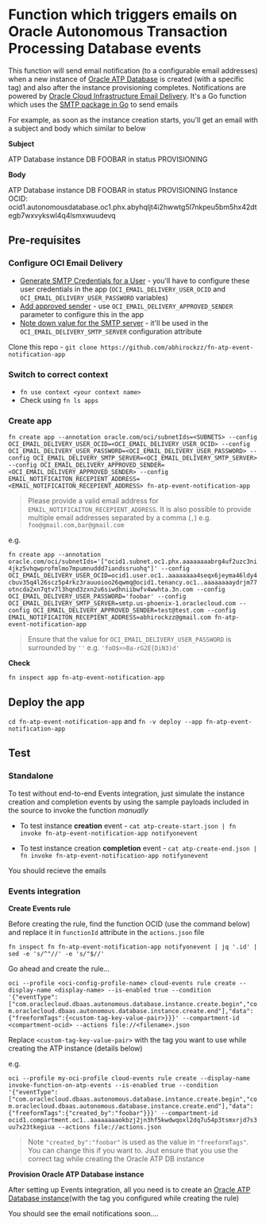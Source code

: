 # Function which triggers emails on Oracle Autonomous Transaction Processing Database events

This function will send email notification (to a configurable email addresses) when a new instance of [Oracle ATP Database](https://docs.cloud.oracle.com/iaas/Content/Database/Concepts/atpoverview.htm) is created (with a specific tag) and also after the instance provisioning completes. Notifications are powered by [Oracle Cloud Infrastructure Email Delivery](https://docs.cloud.oracle.com/iaas/Content/Email/Concepts/overview.htm). It's a Go function which uses the [SMTP package in Go](https://golang.org/pkg/net/smtp/) to send emails

For example, as soon as the instance creation starts, you'll get an email with a subject and body which similar to below

**Subject**

ATP Database instance DB FOOBAR in status PROVISIONING

**Body**

ATP Database instance DB FOOBAR in status PROVISIONING
Instance OCID: ocid1.autonomousdatabase.oc1.phx.abyhqljt4i2hwwtg5l7nkpeu5bm5hx42dtegb7wxvykswl4q4lsmxwuudevq

## Pre-requisites

### Configure OCI Email Delivery

- [Generate SMTP Credentials for a User](https://docs.cloud.oracle.com/iaas/Content/Email/Tasks/generatesmtpcredentials.htm) - you'll have to configure these user credentials in the app (`OCI_EMAIL_DELIVERY_USER_OCID` and `OCI_EMAIL_DELIVERY_USER_PASSWORD` variables)
- [Add approved sender](https://docs.cloud.oracle.com/iaas/Content/Email/Tasks/managingapprovedsenders.htm) - use `OCI_EMAIL_DELIVERY_APPROVED_SENDER` parameter to configure this in the app
- [Note down value for the SMTP server](https://docs.cloud.oracle.com/iaas/Content/Email/Tasks/configuresmtpconnection.htm) - it'll be used in the `OCI_EMAIL_DELIVERY_SMTP_SERVER` configuration attribute

Clone this repo - `git clone https://github.com/abhirockzz/fn-atp-event-notification-app`

### Switch to correct context

- `fn use context <your context name>`
- Check using `fn ls apps`

### Create app

`fn create app --annotation oracle.com/oci/subnetIds=<SUBNETS> --config OCI_EMAIL_DELIVERY_USER_OCID=<OCI_EMAIL_DELIVERY_USER_OCID> --config OCI_EMAIL_DELIVERY_USER_PASSWORD=<OCI_EMAIL_DELIVERY_USER_PASSWORD> --config OCI_EMAIL_DELIVERY_SMTP_SERVER=<OCI_EMAIL_DELIVERY_SMTP_SERVER> --config OCI_EMAIL_DELIVERY_APPROVED_SENDER=<OCI_EMAIL_DELIVERY_APPROVED_SENDER> --config EMAIL_NOTIFICAITON_RECEPIENT_ADDRESS=<EMAIL_NOTIFICAITON_RECEPIENT_ADDRESS> fn-atp-event-notification-app`

> Please provide a valid email address for `EMAIL_NOTIFICAITON_RECEPIENT_ADDRESS`. It is also possible to provide multiple email addresses separated by a comma (`,`) e.g. `foo@gmail.com,bar@gmail.com`

e.g.

`fn create app --annotation oracle.com/oci/subnetIds='["ocid1.subnet.oc1.phx.aaaaaaaabrg4uf2uzc3ni4jkz5vhqwprofmlmo7mpumnuddd7iandssruohq"]' --config OCI_EMAIL_DELIVERY_USER_OCID=ocid1.user.oc1..aaaaaaaa4seqx6jeyma46ldy4cbuv35q4l26scz5p4rkz3rauuoioo26qwmq@ocid1.tenancy.oc1..aaaaaaaaydrjm77otncda2xn7qtv7l3hqnd3zxn2u6siwdhniibwfv4wwhta.3n.com --config OCI_EMAIL_DELIVERY_USER_PASSWORD='foobar' --config OCI_EMAIL_DELIVERY_SMTP_SERVER=smtp.us-phoenix-1.oraclecloud.com --config OCI_EMAIL_DELIVERY_APPROVED_SENDER=test@test.com --config EMAIL_NOTIFICAITON_RECEPIENT_ADDRESS=abhirockzz@gmail.com fn-atp-event-notification-app`

> Ensure that the value for `OCI_EMAIL_DELIVERY_USER_PASSWORD` is surrounded by `''` e.g. `'foO$>>Ba-rG2E{DiN3)d'`

**Check**

`fn inspect app fn-atp-event-notification-app`

## Deploy the app

`cd fn-atp-event-notification-app` and `fn -v deploy --app fn-atp-event-notification-app`

## Test

### Standalone

To test without end-to-end Events integration, just simulate the instance creation and completion events by using the sample payloads included in the source to invoke the function *manually*

- To test instance **creation** event - `cat atp-create-start.json | fn invoke fn-atp-event-notification-app notifyonevent`

- To test instance creation **completion** event - `cat atp-create-end.json | fn invoke fn-atp-event-notification-app notifyonevent`

You should recieve the emails

### Events integration

**Create Events rule**

Before creating the rule, find the function OCID (use the command below) and replace it in `functionId` attribute in the `actions.json` file 

`fn inspect fn fn-atp-event-notification-app notifyonevent | jq '.id' | sed -e 's/^"//' -e 's/"$//'`

Go ahead and create the rule... 

`oci --profile <oci-config-profile-name> cloud-events rule create --display-name <display-name> --is-enabled true --condition '{"eventType":["com.oraclecloud.dbaas.autonomous.database.instance.create.begin","com.oraclecloud.dbaas.autonomous.database.instance.create.end"],"data":{"freeformTags":{<custom-tag-key-value-pair>}}}' --compartment-id <compartment-ocid> --actions file://<filename>.json`

Replace `<custom-tag-key-value-pair>` with the tag you want to use while creating the ATP instance (details below)

e.g.

`oci --profile my-oci-profile cloud-events rule create --display-name invoke-function-on-atp-events --is-enabled true --condition '{"eventType":["com.oraclecloud.dbaas.autonomous.database.instance.create.begin","com.oraclecloud.dbaas.autonomous.database.instance.create.end"],"data":{"freeformTags":{"created_by":"foobar"}}}' --compartment-id ocid1.compartment.oc1..aaaaaaaaokbzj2jn3hf5kwdwqoxl2dq7u54p3tsmxrjd7s3uu7x23tkegiua --actions file://actions.json`

> Note `"created_by":"foobar"` is used as the value in `"freeformTags"`. You can change this if you want to. Jsut ensure that you use the correct tag while creating the Oracle ATP DB instance

**Provision Oracle ATP Database instance**

After setting up Events integration, all you need is to create an [Oracle ATP Database instance](https://docs.cloud.oracle.com/iaas/Content/Database/Tasks/atpcreating.htm)(with the tag you configured while creating the rule)

You should see the email notifications soon....
